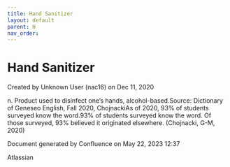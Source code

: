 ```yaml
---
title: Hand Sanitizer
layout: default
parent: H
nav_order:
---
```


# Hand Sanitizer

Created by  Unknown User (nac16) on Dec 11, 2020

n. Product used to disinfect one’s hands, alcohol-based.Source: Dictionary of Geneseo English, Fall 2020, ChojnackiAs of 2020, 93% of students surveyed know the word.93% of students surveyed know the word. Of those surveyed, 93% believed it originated elsewhere. (Chojnacki, G-M, 2020)

Document generated by Confluence on May 22, 2023 12:37

Atlassian
